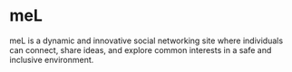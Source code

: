 # meL
meL is a dynamic and innovative social networking site where individuals can connect, share ideas, and explore common interests in a safe and inclusive environment.
